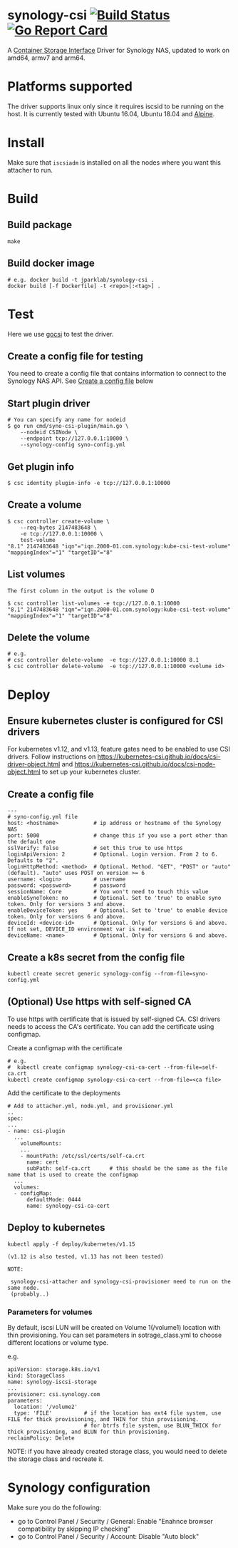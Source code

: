 # synology-csi  [![Build Status](https://dev.azure.com/jparklab/synology-csi/_apis/build/status/jparklab.synology-csi?branchName=master)](https://dev.azure.com/jparklab/synology-csi/_build/latest?definitionId=2&branchName=master) [![Go Report Card](https://goreportcard.com/badge/github.com/jparklab/synology-csi)](https://goreportcard.com/report/github.com/jparklab/synology-csi)

A [Container Storage Interface](https://github.com/container-storage-interface) Driver for Synology NAS, updated to
work on amd64, armv7 and arm64.

# Platforms supported

 The driver supports linux only since it requires iscsid to be running on the host. It is currently tested with 
 Ubuntu 16.04, Ubuntu 18.04 and [Alpine](https://alpinelinux.org/).

# Install

Make sure that `iscsiadm` is installed on all the nodes where you want this attacher to run.

# Build

## Build package

    make

## Build docker image

    # e.g. docker build -t jparklab/synology-csi .
    docker build [-f Dockerfile] -t <repo>[:<tag>] .

# Test

  Here we use [gocsi](https://github.com/rexray/gocsi) to test the driver.
  

## Create a config file for testing

  You need to create a config file that contains information to connect to the Synology NAS API. See [Create a config file](#config) below

## Start plugin driver

    # You can specify any name for nodeid
    $ go run cmd/syno-csi-plugin/main.go \
        --nodeid CSINode \
        --endpoint tcp://127.0.0.1:10000 \
        --synology-config syno-config.yml 

## Get plugin info

    $ csc identity plugin-info -e tcp://127.0.0.1:10000

## Create a volume

    $ csc controller create-volume \
        --req-bytes 2147483648 \
        -e tcp://127.0.0.1:10000 \
        test-volume 
    "8.1" 2147483648 "iqn"="iqn.2000-01.com.synology:kube-csi-test-volume" "mappingIndex"="1" "targetID"="8"

## List volumes

    The first column in the output is the volume D

    $ csc controller list-volumes -e tcp://127.0.0.1:10000 
    "8.1" 2147483648 "iqn"="iqn.2000-01.com.synology:kube-csi-test-volume" "mappingIndex"="1" "targetID"="8"

## Delete the volume

    # e.g.
    # csc controller delete-volume  -e tcp://127.0.0.1:10000 8.1
    $ csc controller delete-volume  -e tcp://127.0.0.1:10000 <volume id>

# Deploy

## Ensure kubernetes cluster is configured for CSI drivers

  For kubernetes v1.12, and v1.13, feature gates need to be enabled to use CSI drivers.
  Follow instructions on https://kubernetes-csi.github.io/docs/csi-driver-object.html and https://kubernetes-csi.github.io/docs/csi-node-object.html
  to set up your kubernetes cluster.

## Create a config file <a name='config'></a>

    ---
    # syno-config.yml file
    host: <hostname>           # ip address or hostname of the Synology NAS
    port: 5000                 # change this if you use a port other than the default one
    sslVerify: false           # set this true to use https
    loginApiVersion: 2         # Optional. Login version. From 2 to 6. Defaults to "2".
    loginHttpMethod: <method>  # Optional. Method. "GET", "POST" or "auto" (default). "auto" uses POST on version >= 6
    username: <login>          # username
    password: <password>       # password
    sessionName: Core          # You won't need to touch this value
    enableSynoToken: no        # Optional. Set to 'true' to enable syno token. Only for versions 3 and above.
    enableDeviceToken: yes     # Optional. Set to 'true' to enable device token. Only for versions 6 and above.
    deviceId: <device-id>      # Optional. Only for versions 6 and above. If not set, DEVICE_ID environment var is read.
    deviceName: <name>         # Optional. Only for versions 6 and above.
    
    

## Create a k8s secret from the config file

    kubectl create secret generic synology-config --from-file=syno-config.yml

## (Optional) Use https with self-signed CA

  To use https with certificate that is issued by self-signed CA. CSI drivers needs to access the CA's certificate.
  You can add the certificate using configmap.

  Create a configmap with the certificate

    # e.g.
    #  kubectl create configmap synology-csi-ca-cert --from-file=self-ca.crt
    kubectl create configmap synology-csi-ca-cert --from-file=<ca file>

  Add the certificate to the deployments

    # Add to attacher.yml, node.yml, and provisioner.yml
    ..
    spec:
    ...
    - name: csi-plugin
      ...
        volumeMounts:
        ...
        - mountPath: /etc/ssl/certs/self-ca.crt
          name: cert
          subPath: self-ca.crt      # this should be the same as the file name that is used to create the configmap
      ...
      volumes:
      - configMap:
          defaultMode: 0444
          name: synology-csi-ca-cert
    

## Deploy to kubernetes

    kubectl apply -f deploy/kubernetes/v1.15

    (v1.12 is also tested, v1.13 has not been tested)

    NOTE:

     synology-csi-attacher and synology-csi-provisioner need to run on the same node.
     (probably..)

### Parameters for volumes

By default, iscsi LUN will be created on Volume 1(/volume1) location with thin provisioning.
You can set parameters in sotrage_class.yml to choose different locations or volume type. 

e.g.

    apiVersion: storage.k8s.io/v1
    kind: StorageClass
    name: synology-iscsi-storage
    ...
    provisioner: csi.synology.com
    parameters:
      location: '/volume2'
      type: 'FILE'          # if the location has ext4 file system, use FILE for thick provisioning, and THIN for thin provisioning.
                            # for btrfs file system, use BLUN_THICK for thick provisioning, and BLUN for thin provisioning.
    reclaimPolicy: Delete

NOTE: if you have already created storage class, you would need to delete the storage class and recreate it. 

# Synology configuration

Make sure you do the following:
- go to Control Panel / Security / General: Enable "Enahnce browser compatibility by skipping IP checking"
- go to Control Panel / Security / Account: Disable "Auto block"
